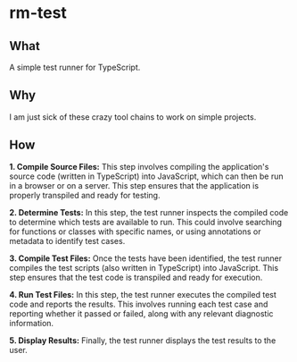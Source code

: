 # rm-test

## What
A simple test runner for TypeScript.

## Why
I am just sick of these crazy tool chains to work on simple projects.

## How
**1. Compile Source Files:** This step involves compiling the application's source code (written in TypeScript) into JavaScript, which can then be run in a browser or on a server. This step ensures that the application is properly transpiled and ready for testing.

**2. Determine Tests:** In this step, the test runner inspects the compiled code to determine which tests are available to run. This could involve searching for functions or classes with specific names, or using annotations or metadata to identify test cases.

**3. Compile Test Files:** Once the tests have been identified, the test runner compiles the test scripts (also written in TypeScript) into JavaScript. This step ensures that the test code is transpiled and ready for execution.

**4. Run Test Files:** In this step, the test runner executes the compiled test code and reports the results. This involves running each test case and reporting whether it passed or failed, along with any relevant diagnostic information.

**5. Display Results:** Finally, the test runner displays the test results to the user.
